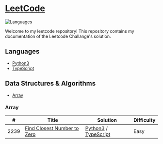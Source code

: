 # [LeetCode](https://leetcode.com/problemset/all/)

![Languages](https://img.shields.io/badge/language-Python3_%2F_TypeScript-orange)

Welcome to my leetcode repository! This repository contains my documentation of the Leetcode Challange's solution.

## Languages
- [Python3](https://github.com/addaann/leetcode/Python3)
- [TypeScript](https://github.com/addaann/leetcode/TypeScript)

## Data Structures & Algorithms
- [Array](https://github.com/addaann/leetcode#array)

### Array
| #    | Title                       | Solution | Difficulty |
|------|-----------------------------|----------|------------|
| 2239 | [Find Closest Number to Zero](https://leetcode.com/problems/find-closest-number-to-zero/) | [Python3](https://github.com/addaann/leetcode/Python3/FindClosestNumber_test.py) / [TypeScript](https://github.com/addaann/leetcode/TypeScript/find-closest-number.test.ts) | Easy       |